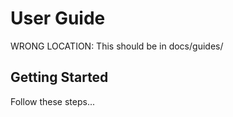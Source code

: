 # User Guide

WRONG LOCATION: This should be in docs/guides/

## Getting Started

Follow these steps...
